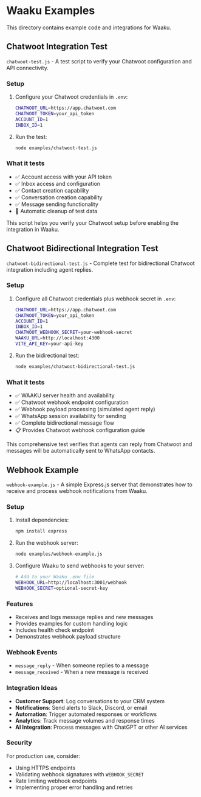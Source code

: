 # Waaku Examples

This directory contains example code and integrations for Waaku.

## Chatwoot Integration Test

`chatwoot-test.js` - A test script to verify your Chatwoot configuration and API connectivity.

### Setup

1. Configure your Chatwoot credentials in `.env`:
   ```bash
   CHATWOOT_URL=https://app.chatwoot.com
   CHATWOOT_TOKEN=your_api_token
   ACCOUNT_ID=1
   INBOX_ID=1
   ```

2. Run the test:
   ```bash
   node examples/chatwoot-test.js
   ```

### What it tests

- ✅ Account access with your API token
- ✅ Inbox access and configuration
- ✅ Contact creation capability
- ✅ Conversation creation capability
- ✅ Message sending functionality
- 🧹 Automatic cleanup of test data

This script helps you verify your Chatwoot setup before enabling the integration in Waaku.

## Chatwoot Bidirectional Integration Test

`chatwoot-bidirectional-test.js` - Complete test for bidirectional Chatwoot integration including agent replies.

### Setup

1. Configure all Chatwoot credentials plus webhook secret in `.env`:
   ```bash
   CHATWOOT_URL=https://app.chatwoot.com
   CHATWOOT_TOKEN=your_api_token
   ACCOUNT_ID=1
   INBOX_ID=1
   CHATWOOT_WEBHOOK_SECRET=your-webhook-secret
   WAAKU_URL=http://localhost:4300
   VITE_API_KEY=your-api-key
   ```

2. Run the bidirectional test:
   ```bash
   node examples/chatwoot-bidirectional-test.js
   ```

### What it tests

- ✅ WAAKU server health and availability
- ✅ Chatwoot webhook endpoint configuration
- ✅ Webhook payload processing (simulated agent reply)
- ✅ WhatsApp session availability for sending
- ✅ Complete bidirectional message flow
- 📋 Provides Chatwoot webhook configuration guide

This comprehensive test verifies that agents can reply from Chatwoot and messages will be automatically sent to WhatsApp contacts.

## Webhook Example

`webhook-example.js` - A simple Express.js server that demonstrates how to receive and process webhook notifications from Waaku.

### Setup

1. Install dependencies:
   ```bash
   npm install express
   ```

2. Run the webhook server:
   ```bash
   node examples/webhook-example.js
   ```

3. Configure Waaku to send webhooks to your server:
   ```bash
   # Add to your Waaku .env file
   WEBHOOK_URL=http://localhost:3001/webhook
   WEBHOOK_SECRET=optional-secret-key
   ```

### Features

- Receives and logs message replies and new messages
- Provides examples for custom handling logic
- Includes health check endpoint
- Demonstrates webhook payload structure

### Webhook Events

- `message_reply` - When someone replies to a message
- `message_received` - When a new message is received

### Integration Ideas

- **Customer Support**: Log conversations to your CRM system
- **Notifications**: Send alerts to Slack, Discord, or email
- **Automation**: Trigger automated responses or workflows
- **Analytics**: Track message volumes and response times
- **AI Integration**: Process messages with ChatGPT or other AI services

### Security

For production use, consider:
- Using HTTPS endpoints
- Validating webhook signatures with `WEBHOOK_SECRET`
- Rate limiting webhook endpoints
- Implementing proper error handling and retries
